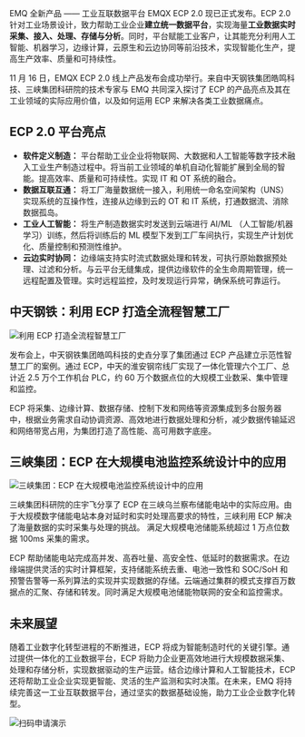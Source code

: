 EMQ 全新产品 —— 工业互联数据平台 EMQX ECP 2.0 现已正式发布。ECP 2.0 针对工业场景设计，致力帮助工业企业**建立统一数据平台**，实现海量**工业数据实时采集、接入、处理、存储与分析**。同时，平台赋能工业客户，让其能充分利用人工智能、机器学习，边缘计算，云原生和云边协同等前沿技术，实现智能化生产，提高生产效率、质量和可持续性。

11 月 16 日，EMQX ECP 2.0 线上产品发布会成功举行。来自中天钢铁集团皓鸣科技、三峡集团科研院的技术专家与 EMQ 共同深入探讨了 ECP 的产品亮点及其在工业领域的实际应用价值，以及如何运用 ECP 来解决各类工业数据痛点。

## ECP 2.0 平台亮点

- **软件定义制造：** 平台帮助工业企业将物联网、大数据和人工智能等数字技术融入工业生产制造过程中。将当前工业领域的单机自动化智能扩展到全局的智能。提高效率、质量和可持续性。实现 IT 和 OT 系统的融合。
- **数据互联互通：** 将工厂海量数据统一接入，利用统一命名空间架构（UNS） 实现系统的互操作性，连接从边缘到云的 OT 和 IT 系统，打通数据流、消除数据孤岛。
- **工业人工智能：** 将生产制造数据实时发送到云端进行 AI/ML （人工智能/机器学习）训练，然后将训练后的 ML 模型下发到工厂车间执行，实现生产计划优化、质量控制和预测性维护。
- **云边实时协同：** 边缘端支持实时流式数据处理和转发，可执行原始数据预处理、过滤和分析。与云平台无缝集成，提供边缘软件的全生命周期管理，统一远程配置及管理。实时远程监控，及时发现运行异常，确保系统可靠运行。

## 中天钢铁：利用 ECP 打造全流程智慧工厂

![利用 ECP 打造全流程智慧工厂](https://assets.emqx.com/images/b9b9c589703d68a912b88195eef3b889.png)

发布会上，中天钢铁集团皓鸣科技的史垚分享了集团通过 ECP 产品建立示范性智慧工厂的案例。通过 ECP，中天的淮安钢帘线厂实现了一体化管理六个工厂、总计近 2.5 万个工作机台 PLC，约 60 万个数据点位的大规模工业数采、集中管理和监控。

ECP 将采集、边缘计算、数据存储、控制下发和网络等资源集成到多台服务器中，根据业务需求自动协调资源、高效地进行数据处理和分析，减少数据传输延迟和网络带宽占用，为集团打造了高性能、高可用数字底座。

## 三峡集团：ECP 在大规模电池监控系统设计中的应用

![三峡集团：ECP 在大规模电池监控系统设计中的应用](https://assets.emqx.com/images/e87206a5fd5219a259dbb8f16f5e96db.png)

三峡集团科研院的庄宇飞分享了 ECP 在三峡乌兰察布储能电站中的实际应用。由于大规模数字储能电站本身对延时和实时处理高要求的特性，三峡利用 ECP 解决了海量数据的实时采集与处理的挑战。 满足大规模电池储能系统超过 1 万点位数据 100ms 采集的需求。

ECP 帮助储能电站完成高并发、高吞吐量、高安全性、低延时的数据需求。在边缘端提供灵活的实时计算框架，支持储能系统去重、电池一致性和 SOC/SoH 和预警告警等一系列算法的实现并实现数据的存储。云端通过集群的模式支撑百万数据点的汇聚、存储和转发。同时满足大规模电池储能物联网的安全和监控需求。

## 未来展望

随着工业数字化转型进程的不断推进，ECP 将成为智能制造时代的关键引擎。通过提供一体化的工业数据平台，ECP 将助力企业更高效地进行大规模数据采集、处理和存储分析，实现数据驱动的生产运营。结合边缘计算和人工智能技术，ECP 还将帮助工业企业实现更智能、灵活的生产监测和实时决策。在未来，EMQ 将持续完善这一工业互联数据平台，通过坚实的数据基础设施，助力工业企业数字化转型。

![扫码申请演示](https://assets.emqx.com/images/e94bd82f84e00c9cd80c2766ffdf4cac.png)
